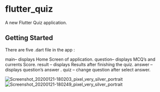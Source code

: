 # flutter_quiz

A new Flutter Quiz application.

## Getting Started

There are five .dart file in the app :

main– displays Home Screen of application.
question– displays MCQ’s and currents Score.
result – displays Results after finishing the quiz.
answer – displays question’s answer .
quiz – change question after select answer.

![Screenshot_20200121-180203_pixel_very_silver_portrait](https://user-images.githubusercontent.com/4372065/76675338-23716300-65de-11ea-8492-5732dc282a6e.png)
![Screenshot_20200121-180249_pixel_very_silver_portrait](https://user-images.githubusercontent.com/4372065/76675339-24a29000-65de-11ea-85a5-59fa5902845f.png)

